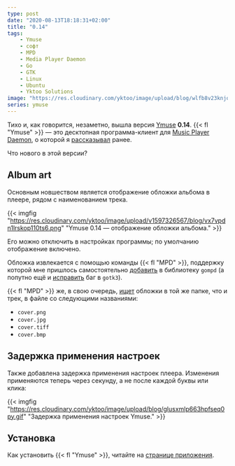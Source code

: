 ```yaml
---
type: post
date: "2020-08-13T18:18:31+02:00"
title: "0.14"
tags:
    - Ymuse
    - софт
    - MPD
    - Media Player Daemon
    - Go
    - GTK
    - Linux
    - Ubuntu
    - Yktoo Solutions
image: "https://res.cloudinary.com/yktoo/image/upload/blog/wlfb8v23knjqaefztiwg.png"
series: ymuse
---
```


Тихо и, как говорится, незаметно, вышла версия [Ymuse](/software/ymuse) **0.14**. {{< fl "Ymuse" >}} — это десктопная программа-клиент для [Music Player Daemon](https://www.musicpd.org/), о которой я [рассказывал](0748) ранее.

Что нового в этой версии?

<!--more-->

## Album art

Основным новшеством является отображение обложки альбома в плеере, рядом с наименованием трека.

{{< imgfig "https://res.cloudinary.com/yktoo/image/upload/v1597326567/blog/vx7vpdn1lrskop110ts6.png" "Ymuse 0.14 — отображение обложки альбома." >}}

Его можно отключить в настройках программы; по умолчанию отображение включено.

Обложка извлекается с помощью команды {{< fl "MPD" >}}, поддержку которой мне пришлось самостоятельно [добавить](https://github.com/fhs/gompd/pull/60) в библиотеку `gompd` (а попутно ещё и [исправить](https://github.com/gotk3/gotk3/pull/634) баг в `gotk3`).

{{< fl "MPD" >}} же, в свою очередь, [ищет](https://www.musicpd.org/doc/html/protocol.html#the-music-database) обложки в той же папке, что и трек, в файле со следующими названиями:

* `cover.png`
* `cover.jpg`
* `cover.tiff`
* `cover.bmp`

## Задержка применения настроек

Также добавлена задержка применения настроек плеера. Изменения применяются теперь через секунду, а не после каждой буквы или клика:

{{< imgfig "https://res.cloudinary.com/yktoo/image/upload/blog/glusxmlp663hpfseq0py.gif" "Задержка применения настроек Ymuse." >}}

## Установка

Как установить {{< fl "Ymuse" >}}, читайте на [странице приложения](/software/ymuse).
